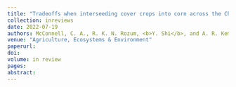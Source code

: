 ```yaml
---
title: "Tradeoffs when interseeding cover crops into corn across the Chesapeake Bay watershed"
collection: inreviews
date: 2022-07-19
authors: McConnell, C. A., R. K. N. Rozum, <b>Y. Shi</b>, and A. R. Kemanian
venue: "Agriculture, Ecosystems & Environment"
paperurl:
doi:
volume: in review
pages:
abstract:
---
```

